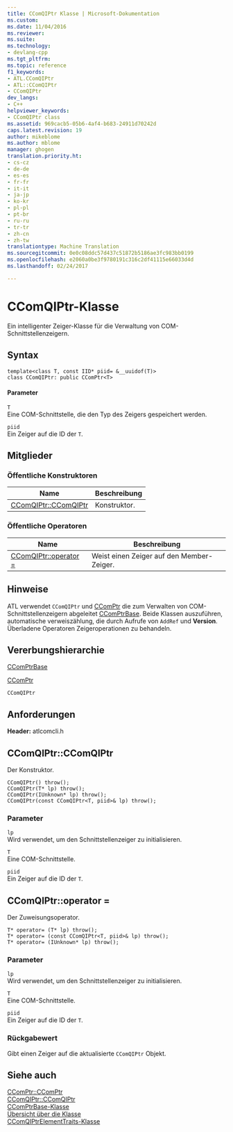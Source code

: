 ```yaml
---
title: CComQIPtr Klasse | Microsoft-Dokumentation
ms.custom: 
ms.date: 11/04/2016
ms.reviewer: 
ms.suite: 
ms.technology:
- devlang-cpp
ms.tgt_pltfrm: 
ms.topic: reference
f1_keywords:
- ATL.CComQIPtr
- ATL::CComQIPtr
- CComQIPtr
dev_langs:
- C++
helpviewer_keywords:
- CComQIPtr class
ms.assetid: 969cacb5-05b6-4af4-b683-24911d70242d
caps.latest.revision: 19
author: mikeblome
ms.author: mblome
manager: ghogen
translation.priority.ht:
- cs-cz
- de-de
- es-es
- fr-fr
- it-it
- ja-jp
- ko-kr
- pl-pl
- pt-br
- ru-ru
- tr-tr
- zh-cn
- zh-tw
translationtype: Machine Translation
ms.sourcegitcommit: 0e0c08ddc57d437c51872b5186ae3fc983bb0199
ms.openlocfilehash: e2060a0be3f9780191c316c2df41115e66033d4d
ms.lasthandoff: 02/24/2017

---
```

# <a name="ccomqiptr-class"></a>CComQIPtr-Klasse
Ein intelligenter Zeiger-Klasse für die Verwaltung von COM-Schnittstellenzeigern.  
  
## <a name="syntax"></a>Syntax  
  
```
template<class T, const IID* piid= &__uuidof(T)>  
class CComQIPtr: public CComPtr<T>
```  
  
#### <a name="parameters"></a>Parameter  
 `T`  
 Eine COM-Schnittstelle, die den Typ des Zeigers gespeichert werden.  
  
 `piid`  
 Ein Zeiger auf die ID der `T`.  
  
## <a name="members"></a>Mitglieder  
  
### <a name="public-constructors"></a>Öffentliche Konstruktoren  
  
|Name|Beschreibung|  
|----------|-----------------|  
|[CComQIPtr::CComQIPtr](#ccomqiptr)|Konstruktor.|  
  
### <a name="public-operators"></a>Öffentliche Operatoren  
  
|Name|Beschreibung|  
|----------|-----------------|  
|[CComQIPtr::operator =](#operator_eq)|Weist einen Zeiger auf den Member-Zeiger.|  
  
## <a name="remarks"></a>Hinweise  
 ATL verwendet `CComQIPtr` und [CComPtr](../../atl/reference/ccomptr-class.md) die zum Verwalten von COM-Schnittstellenzeigern abgeleitet [CComPtrBase](../../atl/reference/ccomptrbase-class.md). Beide Klassen auszuführen, automatische verweiszählung, die durch Aufrufe von `AddRef` und **Version**. Überladene Operatoren Zeigeroperationen zu behandeln.  
  
## <a name="inheritance-hierarchy"></a>Vererbungshierarchie  
 [CComPtrBase](../../atl/reference/ccomptrbase-class.md)  
  
 [CComPtr](../../atl/reference/ccomptr-class.md)  
  
 `CComQIPtr`  
  
## <a name="requirements"></a>Anforderungen  
 **Header:** atlcomcli.h  
  
##  <a name="a-nameccomqiptra--ccomqiptrccomqiptr"></a><a name="ccomqiptr"></a>CComQIPtr::CComQIPtr  
 Der Konstruktor.  
  
```
CComQIPtr() throw();
CComQIPtr(T* lp) throw();
CComQIPtr(IUnknown* lp) throw();
CComQIPtr(const CComQIPtr<T, piid>& lp) throw();
```  
  
### <a name="parameters"></a>Parameter  
 `lp`  
 Wird verwendet, um den Schnittstellenzeiger zu initialisieren.  
  
 `T`  
 Eine COM-Schnittstelle.  
  
 `piid`  
 Ein Zeiger auf die ID der `T`.  
  
##  <a name="a-nameoperatoreqa--ccomqiptroperator-"></a><a name="operator_eq"></a>CComQIPtr::operator =  
 Der Zuweisungsoperator.  
  
```
T* operator= (T* lp) throw();
T* operator= (const CComQIPtr<T, piid>& lp) throw();
T* operator= (IUnknown* lp) throw();
```  
  
### <a name="parameters"></a>Parameter  
 `lp`  
 Wird verwendet, um den Schnittstellenzeiger zu initialisieren.  
  
 `T`  
 Eine COM-Schnittstelle.  
  
 `piid`  
 Ein Zeiger auf die ID der `T`.  
  
### <a name="return-value"></a>Rückgabewert  
 Gibt einen Zeiger auf die aktualisierte `CComQIPtr` Objekt.  
  
## <a name="see-also"></a>Siehe auch  
 [CComPtr::CComPtr](../../atl/reference/ccomptr-class.md#ccomptr)   
 [CComQIPtr::CComQIPtr](#ccomqiptr)   
 [CComPtrBase-Klasse](../../atl/reference/ccomptrbase-class.md)   
 [Übersicht über die Klasse](../../atl/atl-class-overview.md)   
 [CComQIPtrElementTraits-Klasse](../../atl/reference/ccomqiptrelementtraits-class.md)

